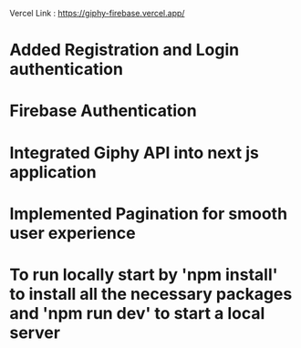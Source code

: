  Vercel Link : https://giphy-firebase.vercel.app/

 # Added Registration and Login authentication 

 # Firebase Authentication 

 # Integrated Giphy API into next js application

 # Implemented Pagination for smooth user experience

 # To run locally start by 'npm install' to install all the necessary packages and 'npm run dev' to start a local server
